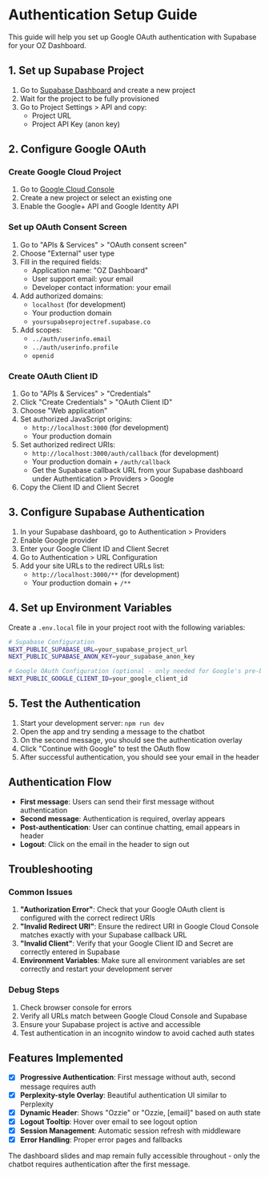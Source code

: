 # Authentication Setup Guide

This guide will help you set up Google OAuth authentication with Supabase for your OZ Dashboard.

## 1. Set up Supabase Project

1. Go to [Supabase Dashboard](https://supabase.com/dashboard) and create a new project
2. Wait for the project to be fully provisioned
3. Go to Project Settings > API and copy:
   - Project URL
   - Project API Key (anon key)

## 2. Configure Google OAuth

### Create Google Cloud Project

1. Go to [Google Cloud Console](https://console.cloud.google.com/)
2. Create a new project or select an existing one
3. Enable the Google+ API and Google Identity API

### Set up OAuth Consent Screen

1. Go to "APIs & Services" > "OAuth consent screen"
2. Choose "External" user type
3. Fill in the required fields:
   - Application name: "OZ Dashboard"
   - User support email: your email
   - Developer contact information: your email
4. Add authorized domains:
   - `localhost` (for development)
   - Your production domain
   - `yoursupabseprojectref.supabase.co`
5. Add scopes:
   - `../auth/userinfo.email`
   - `../auth/userinfo.profile`
   - `openid`

### Create OAuth Client ID

1. Go to "APIs & Services" > "Credentials"
2. Click "Create Credentials" > "OAuth Client ID"
3. Choose "Web application"
4. Set authorized JavaScript origins:
   - `http://localhost:3000` (for development)
   - Your production domain
5. Set authorized redirect URIs:
   - `http://localhost:3000/auth/callback` (for development)
   - Your production domain + `/auth/callback`
   - Get the Supabase callback URL from your Supabase dashboard under Authentication > Providers > Google
6. Copy the Client ID and Client Secret

## 3. Configure Supabase Authentication

1. In your Supabase dashboard, go to Authentication > Providers
2. Enable Google provider
3. Enter your Google Client ID and Client Secret
4. Go to Authentication > URL Configuration
5. Add your site URLs to the redirect URLs list:
   - `http://localhost:3000/**` (for development)
   - Your production domain + `/**`

## 4. Set up Environment Variables

Create a `.env.local` file in your project root with the following variables:

```bash
# Supabase Configuration
NEXT_PUBLIC_SUPABASE_URL=your_supabase_project_url
NEXT_PUBLIC_SUPABASE_ANON_KEY=your_supabase_anon_key

# Google OAuth Configuration (optional - only needed for Google's pre-built signin)
NEXT_PUBLIC_GOOGLE_CLIENT_ID=your_google_client_id
```

## 5. Test the Authentication

1. Start your development server: `npm run dev`
2. Open the app and try sending a message to the chatbot
3. On the second message, you should see the authentication overlay
4. Click "Continue with Google" to test the OAuth flow
5. After successful authentication, you should see your email in the header

## Authentication Flow

- **First message**: Users can send their first message without authentication
- **Second message**: Authentication is required, overlay appears
- **Post-authentication**: User can continue chatting, email appears in header
- **Logout**: Click on the email in the header to sign out

## Troubleshooting

### Common Issues

1. **"Authorization Error"**: Check that your Google OAuth client is configured with the correct redirect URIs
2. **"Invalid Redirect URI"**: Ensure the redirect URI in Google Cloud Console matches exactly with your Supabase callback URL
3. **"Invalid Client"**: Verify that your Google Client ID and Secret are correctly entered in Supabase
4. **Environment Variables**: Make sure all environment variables are set correctly and restart your development server

### Debug Steps

1. Check browser console for errors
2. Verify all URLs match between Google Cloud Console and Supabase
3. Ensure your Supabase project is active and accessible
4. Test authentication in an incognito window to avoid cached auth states

## Features Implemented

- [x] **Progressive Authentication**: First message without auth, second message requires auth  
- [x] **Perplexity-style Overlay**: Beautiful authentication UI similar to Perplexity  
- [x] **Dynamic Header**: Shows "Ozzie" or "Ozzie, [email]" based on auth state  
- [x] **Logout Tooltip**: Hover over email to see logout option  
- [x] **Session Management**: Automatic session refresh with middleware  
- [x] **Error Handling**: Proper error pages and fallbacks  

The dashboard slides and map remain fully accessible throughout - only the chatbot requires authentication after the first message. 